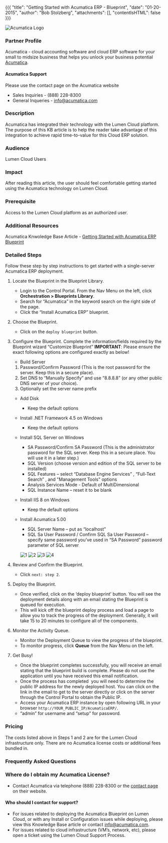 {{{
  "title": "Getting Started with Acumatica ERP - Blueprint",
  "date": "01-20-2015",
  "author": "Bob Stolzberg",
  "attachments": [],
  "contentIsHTML": false
}}}

![Acumatica Logo](../../images/acumatica-logo.png)

### Partner Profile
Acumatica - cloud accounting software and cloud ERP software for your small to midsize business that helps you unlock your business potential [Acumatica](http://www.Acumatica.com).

#### Acumatica Support
Please use the contact page on the Acumatica website
* Sales Inquiries - (888) 228-8300
* General Inqueries - info@acumatica.com

### Description
Acumatica has integrated their technology with the Lumen Cloud platform. The purpose of this KB article is to help the reader take advantage of this integration to achieve rapid time-to-value for this Cloud ERP solution.

### Audience
Lumen Cloud Users

### Impact
After reading this article, the user should feel comfortable getting started using the Acumatica technology on Lumen Cloud.

### Prerequisite
Access to the Lumen Cloud platform as an authorized user.

### Additional Resources
Acumatica Knwoledge Base Article - [Getting Started with Acumatica ERP Blueprint](http://adn.acumatica.com/forums/topic/getting-started-acumatica-erp-centurylink/)

### Detailed Steps
Follow these step by step instructions to get started with a single-server Acumatica ERP deployment.

1. Locate the Blueprint in the Blueprint Library.
   * Login to the Control Portal. From the Nav Menu on the left, click **Orchestration > Blueprints Library**.
   * Search for “Acumatica” in the keyword search on the right side of the page.
   * Click the “Install Acumatica ERP” blueprint.

2. Choose the Blueprint.
   * Click on the `deploy blueprint` button.

3. Configure the Blueprint. Complete the information/fields required by the Blueprint wizard “Customize Blueprint” **IMPORTANT**: Please ensure the exact following options are configured exactly as below!
   * Build Server
    1. Password/Confirm Password (This is the root password for the server. Keep this in a secure place).
    2. Set DNS to “Manually Specify” and use “8.8.8.8” (or any other public DNS server of your choice).
    3. Optionally set the server name prefix
   * Add Disk
     * Keep the default options
   * Install .NET Framework 4.5 on Windows
     * Keep the default options
   * Install SQL Server on Windows
     * SA Password/Confirm SA Password (This is the administrator password for the SQL server. Keep this in a secure place. You will use it in a later step.)
     * SQL Version (choose version and edition of the SQL server to be installed)
     * SQL Features – select “Database Engine Services” , “Full-Text Search” , and "Management Tools" options
     * Analysis Services Mode - Default of MultiDimensional
     * SQL Instance Name – reset it to be blank
   * Install IIS 8 on Windows
     * Keep the default options
   * Install Acumatica 5.00
     * SQL Server Name – put as “localhost"
     * SQL Sa User Password / Confirm SQL Sa User Password – specify same password you’ve used in “SA Password” password parameter of SQL server

     ![1](https://t3n.zendesk.com/attachments/token/SzfpY0EDxNDyztCdxjf9gUgwW/?name=3a.jpg)
     ![2](https://t3n.zendesk.com/attachments/token/3PstPEmgkoEFZhC5M7dbjbHGK/?name=3b.jpg)
     ![3](https://t3n.zendesk.com/attachments/token/9uQRt7ejpG9mEUJQzSorh0gNp/?name=3c.jpg)
     ![4](https://t3n.zendesk.com/attachments/token/wK25ntXhIdg1n9Tem1gddrG9I/?name=3d.jpg)

4. Review and Confirm the Blueprint.
   * Click `next: step 2`.

5. Deploy the Blueprint.
   * Once verified, click on the ‘deploy blueprint’ button. You will see the deployment details along with an email stating the Blueprint is queued for execution.
   * This will kick off the blueprint deploy process and load a page to allow you to track the progress of the deployment. Generally, it will take 15 to 20 minutes to configure all of the components.

6. Monitor the Activity Queue.
   * Monitor the Deployment Queue to view the progress of the blueprint.
   * To monitor progress, click **Queue** from the Nav Menu on the left.

7. Get Busy!
   * Once the blueprint completes successfully, you will receive an email stating that the blueprint build is complete. Please do not use the application until you have received this email notification.
   * Once the process has completed ­ you will need to determine the public IP address for the newly deployed host. You can click on the link in the email to get to the server directly or click on the server through the Control Portal to obtain the Public IP.
   * Access your Acumatica ERP instance by open following URL in your browser `http://YOUR_PUBLIC_IP/AcumaticaERP/`.
   * “admin” for username and “setup” for password.

### Pricing
The costs listed above in Steps 1 and 2 are for the Lumen Cloud infrastructure only. There are no Acumatica license costs or additional fees bundled in.

### Frequently Asked Questions
### Where do I obtain my Acumatica License?
  * Contact Acumatica via telephone (888) 228-8300 or the [contact page](http://www.acumatica.com/contact-sales/) on their website.
#### Who should I contact for support?
  * For issues related to deploying the Acumatica Blueprint on Lumen Cloud, or with any Install or Configuration issues while deploying, please view this Knowledge Base article or contact info@acumatica.com.
  * For issues related to cloud infrastructure (VM’s, network, etc), please open a ticket using the Lumen Cloud Support Process.
